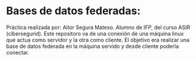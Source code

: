 # Bases de datos federadas:

Práctica realizada por: Aitor Segura Mateso. Alumno de IFP, del curso ASIR (cibersegurid). Este repositoro va de una conexión de una máquina linux que actua como servidor y la otra como cliente. El objetivo era realizar una base de datos federada en la máquina servido y desde cliente poderla conectar. 
